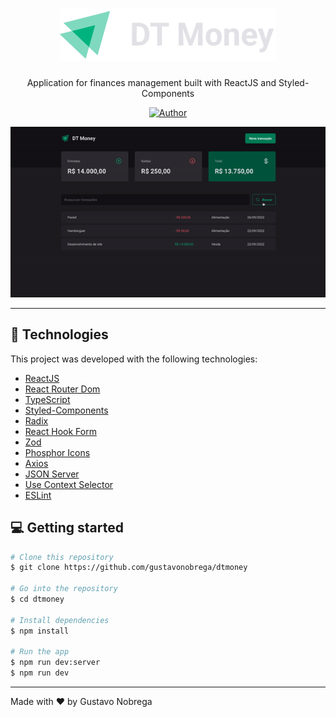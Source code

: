 <h1 align='center'>
    <img src="src/assets/logo.svg" alt="">
</h1>

<p align="center">Application for finances management built with ReactJS and Styled-Components</p>

<p align="center">
   <a href="https://github.com/gustavonobrega">
    <img src="https://img.shields.io/badge/author-gustavonobrega-00875F" alt="Author">
   </a>
</p>

<p align="center">
  <img src="src/assets/dtmoney.gif">
</p>

<hr />

## 🚀 Technologies

This project was developed with the following technologies:

- [ReactJS](https://reactjs.org/)
- [React Router Dom](https://reactrouter.com/)
- [TypeScript](https://www.typescriptlang.org/)
- [Styled-Components](https://styled-components.com/)
- [Radix](https://www.radix-ui.com/)
- [React Hook Form](https://react-hook-form.com/)
- [Zod](https://zod.dev/)
- [Phosphor Icons](https://phosphoricons.com/)
- [Axios](https://axios-http.com/ptbr/docs/intro)
- [JSON Server](https://github.com/typicode/json-server)
- [Use Context Selector](https://github.com/dai-shi/use-context-selector)
- [ESLint](https://eslint.org/)



## 💻  Getting started

```bash
# Clone this repository
$ git clone https://github.com/gustavonobrega/dtmoney

# Go into the repository
$ cd dtmoney

# Install dependencies
$ npm install

# Run the app
$ npm run dev:server
$ npm run dev
```

---

Made with ♥ by Gustavo Nobrega